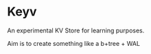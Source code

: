 # Keyv

An experimental KV Store for learning purposes.

Aim is to create something like a b+tree + WAL